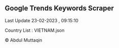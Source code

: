 

## Google Trends Keywords Scraper 
 
Last Update 23-02-2023 , 09:15:10

Country List :
VIETNAM.json



© Abdul Muttaqin 
